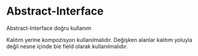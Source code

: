 # Abstract-Interface
Abstract-Interface doğru kullanım

Kalıtım yerine kompozisyon kullanılmalıdır. Değişken alanlar kalıtım yoluyla değil nesne içinde bie field olarak kullanılmalıdır.

